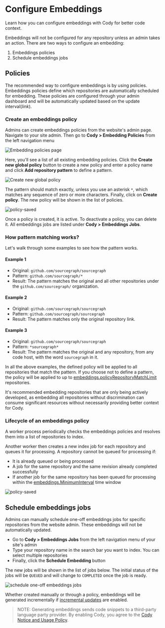 # Configure Embeddings

<p class="subtitle">Learn how you can configure embeddings with Cody for better code context.</p>

Embeddings will not be configured for any repository unless an admin takes an action. There are two ways to configure an embedding:

1. Embeddings policies
2. Schedule embeddings jobs

## Policies

The recommended way to configure embeddings is by using policies. Embeddings policies define which repositories are automatically scheduled for embedding. These policies are configured through your admin dashboard and will be automatically updated based on the update interval(*link*).

### Create an embeddings policy

Admins can create embeddings policies from the website's admin page. Navigate to your site admin. Then go to **Cody > Embedding Policies** from the left navigation menu

<img src="https://storage.googleapis.com/sourcegraph-assets/docs/images/embeddings/embedding-policies.png" class="screenshot" alt="Embedding policies page">

Here, you'll see a list of all existing embedding policies. Click the **Create new global policy** button to create a new policy and enter a policy name and click **Add repository pattern** to define a pattern.

<img src="https://storage.googleapis.com/sourcegraph-assets/docs/images/embeddings/new-policy-create.png" class="screenshot" alt="Create new global policy">

The pattern should match exactly, unless you use an asterisk `*`, which matches any sequence of zero or more characters. Finally, click on **Create policy**. The new policy will be shown in the list of policies.

<img src="https://storage.googleapis.com/sourcegraph-assets/docs/images/embeddings/new-policy-saved.png" class="screenshot" alt="policy-saved">

Once a policy is created, it is active. To deactivate a policy, you can delete it. All embeddings jobs are listed under **Cody > Embeddings Jobs**.

### How pattern matching works?

Let's walk through some examples to see how the pattern works.

#### Example 1

- Original: `github.com/sourcegraph/sourcegraph`
- Pattern: `github.com/sourcegraph/*`
- Result: The pattern matches the original and all other repositories under the `github.com/sourcegraph/` organization.

#### Example 2

- Original: `github.com/sourcegraph/sourcegraph`
- Pattern: `github.com/sourcegraph/sourcegraph`
- Result: The pattern matches only the original repository link.

#### Example 3

- Original: `github.com/sourcegraph/sourcegraph`
- Pattern: `*sourcegraph*`
- Result: The pattern matches the original and any repository, from any code host, with the word `sourcegraph` in it.

In all the above examples, the defined policy will be applied to all repositories that match the pattern.
If you choose not to define a pattern, the policy will be applied to up to [embeddings.policyRepositoryMatchLimit](./usage-and-limits.md#configure-global-policy-match-limit) repositories.

It's recommended embedding repositories that are only being actively developed,
as embedding all repositories without discrimination can consume significant resources without necessarily providing better context for Cody.

### Lifecycle of an embeddings policy

A worker process periodically checks the embeddings policies and resolves them into a list of repositories to index.

Another worker then creates a new index job for each repository and queues it for processing.
A repository cannot be queued for processing if:

- It is already queued or being processed
- A job for the same repository and the same revision already completed successfully
- If another job for the same repository has been queued for processing within the [embeddings.MinimumInterval](./../embeddings.md#minimum-time-interval-between-automatically-scheduled-embeddings) time window

<img src="https://storage.googleapis.com/sourcegraph-assets/docs/images/embeddings/embeddings-jobs.png" class="screenshot" alt="policy-saved">

## Schedule embeddings jobs

Admins can manually schedule one-off embeddings jobs for specific repositories from the website admin. These embeddings will not be automatically updated.

- Go to **Cody > Embeddings Jobs** from the left navigation menu of your site's admin
- Type your repository name in the search bar you want to index. You can select multiple repositories
- Finally, click the **Schedule Embedding** button

The new jobs will be shown in the list of jobs below. The initial status of the jobs will be `QUEUED` and will change to `COMPLETED` once the job is ready.

<img src="https://storage.googleapis.com/sourcegraph-assets/docs/images/embeddings/schedule-one-off-jobs.png" class="screenshot" alt="schedule one-off embeddings jobs">

Whether created manually or through a policy, embeddings will be generated incrementally if [incremental updates](./../embeddings.md#incremental-embeddings) are enabled.

> NOTE: Generating embeddings sends code snippets to a third-party language party provider. By enabling Cody, you agree to the [Cody Notice and Usage Policy](https://about.sourcegraph.com/terms/cody-notice).
